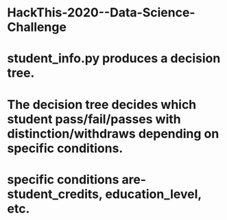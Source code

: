 # HackThis-2020--Data-Science-Challenge
# student_info.py produces a decision tree.
# The decision tree decides which student pass/fail/passes with distinction/withdraws depending on specific conditions.
# specific conditions are- student_credits, education_level, etc.
